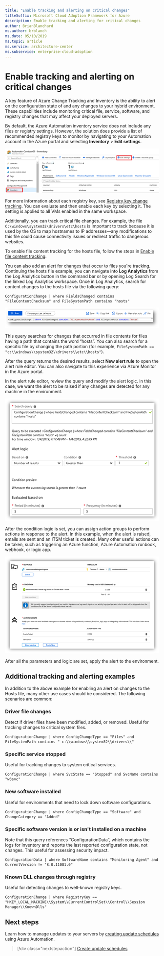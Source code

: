 ```yaml
---
title: "Enable tracking and alerting on critical changes"
titleSuffix: Microsoft Cloud Adoption Framework for Azure
description: Enable tracking and alerting for critical changes
author: BrianBlanchard
ms.author: brblanch
ms.date: 05/10/2019
ms.topic: article
ms.service: architecture-center
ms.subservice: enterprise-cloud-adoption
---
```


# Enable tracking and alerting on critical changes

A key feature of Azure Change Tracking and Inventory is the ability to alert on the configuration state of and any changes to your hybrid environment. These capabilities include monitoring critical file, service, software, and registry changes that may affect your deployed servers.

By default, the Azure Automation inventory service does not include any files or registry settings. However, the solution does provide a list of recommended registry keys to monitor by navigating to your Automation account in the Azure portal and selecting **Inventory** > **Edit settings**.

![Screenshot of the Azure Automation Inventory view in the Azure portal](./media/change-tracking1.png)

For more information about each registry key, see [Registry key change tracking](/azure/automation/automation-change-tracking#registry-key-change-tracking). You can evaluate and then enable each key by selecting it. The setting is applied to all VMs enabled in the same workspace.

Additionally, you can track critical file changes. For example, the file `C:\windows\system32\drivers\etc\hosts` is important to track because it is used by the OS to map hostnames to IP addresses&mdash;any modifications to this file could cause connectivity issues or redirect traffic to dangerous websites.

To enable file content tracking for the hosts file, follow the steps in [Enable file content tracking](/azure/automation/change-tracking-file-contents#enable-file-content-tracking).

You can also add an alert for changes that occur to files you're tracking. Continuing the hosts file example, you can navigate into **Log Analytics** from the Log Analytics button in the command bar or by opening Log Search for the linked Log Analytics workspace. Once in Log Analytics, search for content changes to the hosts file via the following query:

```kusto
ConfigurationChange | where FieldsChanged contains "FileContentChecksum" and FileSystemPath contains "hosts"
```

![Screenshot of the Log Analytics query editor in the Azure portal](./media/change-tracking2.png)

This query searches for changes that occurred in file contents for files having a path that contains the word “hosts”. You can also search for a specific file by changing the path portion (for example, `FileSystemPath ==  "c:\\windows\\system32\\drivers\\etc\\hosts"`).
  
After the query returns the desired results, select **New alert rule** to open the alert rule editor. You can also navigate to this experience via Azure Monitor in the Azure portal.

In the alert rule editor, review the query and modify the alert logic. In this case, we want the alert to be raised if any changes are detected for any machine in the environment.

![Screenshot of the Log Analytics alert rule editor in the Azure portal](./media/change-tracking3.png)

After the condition logic is set, you can assign action groups to perform actions in response to the alert. In this example, when the alert is raised, emails are sent and an ITSM ticket is created. Many other useful actions can be taken, such as triggering an Azure function, Azure Automation runbook, webhook, or logic app.

![Screenshot of the sample alert rule summary in the Azure portal](./media/change-tracking4.png)

After all the parameters and logic are set, apply the alert to the environment.

## Additional tracking and alerting examples

In addition to the above example for enabling an alert on changes to the Hosts file, many other use cases should be considered. The following scenarios are common:

### Driver file changes

Detect if driver files have been modified, added, or removed. Useful for tracking changes to critical system files.

  ```kusto
  ConfigurationChange | where ConfigChangeType == "Files" and FileSystemPath contains " c:\\windows\\system32\\drivers\\"
  ```

### Specific service stopped

Useful for tracking changes to system critical services.

  ```kusto
  ConfigurationChange | where SvcState == "Stopped" and SvcName contains "w3svc"
  ```

### New software installed

Useful for environments that need to lock down software configurations.

  ```kusto
  ConfigurationChange | where ConfigChangeType == "Software" and ChangeCategory == "Added"
  ```

### Specific software version is or isn't installed on a machine

Note that this query references “ConfigurationData”, which contains the logs for Inventory and reports the last reported configuration state, not changes. This useful for assessing security impact.

  ```kusto
  ConfigurationData | where SoftwareName contains "Monitoring Agent" and CurrentVersion != "8.0.11081.0"
  ```

### Known DLL changes through registry

Useful for detecting changes to well-known registry keys.

  ```kusto
  ConfigurationChange | where RegistryKey == "HKEY_LOCAL_MACHINE\\System\\CurrentControlSet\\Control\\Session Manager\\KnownDlls"
  ```

## Next steps

Learn how to manage updates to your servers by [creating update schedules](./update-schedules.md) using Azure Automation.

> [!div class="nextstepaction"]
> [Create update schedules](./update-schedules.md)
